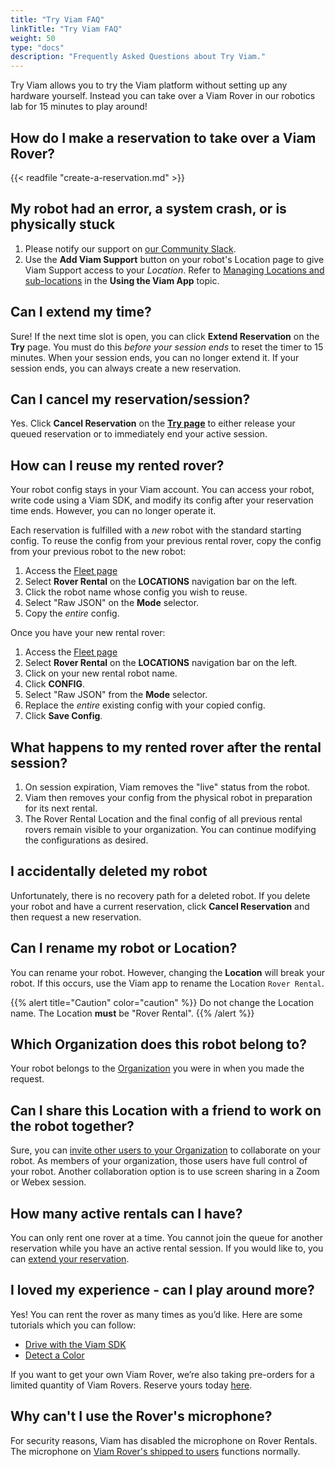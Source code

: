 ```yaml
---
title: "Try Viam FAQ"
linkTitle: "Try Viam FAQ"
weight: 50
type: "docs"
description: "Frequently Asked Questions about Try Viam."
---
```


Try Viam allows you to try the Viam platform without setting up any hardware yourself.
Instead you can take over a Viam Rover in our robotics lab for 15 minutes to play around!

## How do I make a reservation to take over a Viam Rover?

{{< readfile "create-a-reservation.md" >}}

## My robot had an error, a system crash, or is physically stuck

1. Please notify our support on [our Community Slack](https://join.slack.com/t/viamrobotics/shared_invite/zt-1f5xf1qk5-TECJc1MIY1MW0d6ZCg~Wnw).
2. Use the **Add Viam Support** button on your robot's Location page to give Viam Support access to your *Location*.
   Refer to [Managing Locations and sub-locations](/program/app-usage/#managing-locations-and-sub-locations) in the **Using the Viam App** topic.

## Can I extend my time?

Sure!
If the next time slot is open, you can click **Extend Reservation** on the **Try** page.
You must do this *before your session ends* to reset the timer to 15 minutes.
When your session ends, you can no longer extend it.
If your session ends, you can always create a new reservation.

## Can I cancel my reservation/session?

Yes.
Click **Cancel Reservation** on the **[Try page](https://app.viam.com/try)** to either release your queued reservation or to immediately end your active session.

## How can I reuse my rented rover?

Your robot config stays in your Viam account.
You can access your robot, write code using a Viam SDK, and modify its config after your reservation time ends.
However, you can no longer operate it.

Each reservation is fulfilled with a *new* robot with the standard starting config.
To reuse the config from your previous rental rover, copy the config from your previous robot to the new robot:

1. Access the [Fleet page](https://app.viam.com/robots)
2. Select **Rover Rental** on the **LOCATIONS** navigation bar on the left.
3. Click the robot name whose config you wish to reuse.
4. Select "Raw JSON" on the **Mode** selector.
5. Copy the *entire* config.

Once you have your new rental rover:

1. Access the [Fleet page](https://app.viam.com/robots)
2. Select **Rover Rental** on the **LOCATIONS** navigation bar on the left.
3. Click on your new rental robot name.
4. Click **CONFIG**.
5. Select "Raw JSON" from the **Mode** selector.
6. Replace the *entire* existing config with your copied config.
7. Click **Save Config**.

## What happens to my rented rover after the rental session?

1. On session expiration, Viam removes the "live" status from the robot.
2. Viam then removes your config from the physical robot in preparation for its next rental.
3. The Rover Rental Location and the final config of all previous rental rovers remain visible to your organization.
   You can continue modifying the configurations as desired.

## I accidentally deleted my robot

Unfortunately, there is no recovery path for a deleted robot.
If you delete your robot and have a current reservation, click **Cancel Reservation** and then request a new reservation.

## Can I rename my robot or **Location**?

You can rename your robot.
However, changing the **Location** will break your robot.
If this occurs, use the Viam app to rename the Location `Rover Rental`.

{{% alert title="Caution" color="caution" %}}
Do not change the Location name.
The Location **must** be "Rover Rental".
{{% /alert %}}

## Which Organization does this robot belong to?

Your robot belongs to the [Organization](http://localhost:1313/program/app-usage/#navigating-organizations) you were in when you made the request.

## Can I share this Location with a friend to work on the robot together?

Sure, you can [invite other users to your Organization](/program/app-usage/#managing-locations-and-sub-locations) to collaborate on your robot.
As members of your organization, those users have full control of your robot.
Another collaboration option is to use screen sharing in a Zoom or Webex session.

## How many active rentals can I have?

You can only rent one rover at a time.
You cannot join the queue for another reservation while you have an active rental session.
If you would like to, you can [extend your reservation](/try-viam/faq/#can-i-extend-my-time).

## I loved my experience - can I play around more?

Yes! You can rent the rover as many times as you’d like.
Here are some tutorials which you can follow:

- [Drive with the Viam SDK](/tutorials/viam-rover/try-viam-sdk)
- [Detect a Color](/tutorials/viam-rover/try-viam-color-detection)

If you want to get your own Viam Rover, we’re also taking pre-orders for a limited quantity of Viam Rovers.
Reserve yours today [here](http://viam.com/resources/rover?utm_source=slack&utm_medium=social&utm_campaign=try-viam).

## Why can't I use the Rover's microphone?

For security reasons, Viam has disabled the microphone on Rover Rentals.
The microphone on [Viam Rover's shipped to users](/try-viam/rover-resources/) functions normally.
